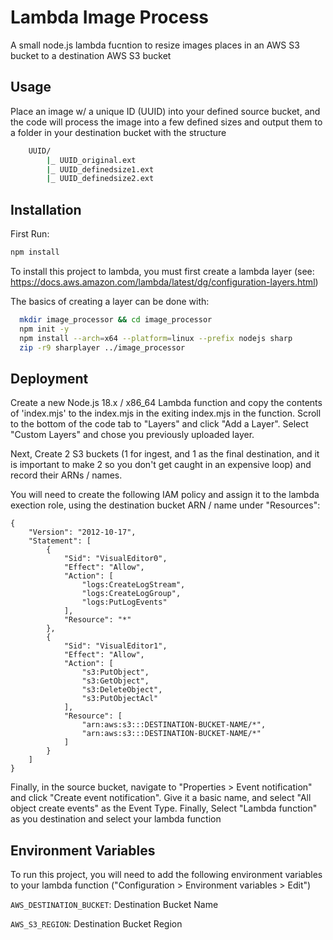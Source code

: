 
# Lambda Image Process

A small node.js lambda fucntion to resize images places in an AWS S3 bucket to a destination AWS S3 bucket


## Usage

Place an image w/ a unique ID (UUID) into your defined source bucket, and the code will process the image into a few defined sizes and output them to a folder in your destination bucket with the structure

```bash
    UUID/
        |_ UUID_original.ext
        |_ UUID_definedsize1.ext
        |_ UUID_definedsize2.ext
```

## Installation
First Run:
```bash
npm install
```

To install this project to lambda, you must first create a lambda layer (see: https://docs.aws.amazon.com/lambda/latest/dg/configuration-layers.html)

The basics of creating a layer can be done with:

```bash
  mkdir image_processor && cd image_processor
  npm init -y
  npm install --arch=x64 --platform=linux --prefix nodejs sharp
  zip -r9 sharplayer ../image_processor
```


## Deployment

Create a new Node.js 18.x / x86_64 Lambda function and copy the contents of 'index.mjs' to the index.mjs in the exiting index.mjs in the function. Scroll to the bottom of the code tab to "Layers" and click "Add a Layer". Select "Custom Layers" and chose you previously uploaded layer.

Next, Create 2 S3 buckets (1 for ingest, and 1 as the final destination, and it is important to make 2 so you don't get caught in an expensive loop) and record their ARNs / names.

You will need to create the following IAM policy and assign it to the lambda exection role, using the destination bucket ARN / name under "Resources":

```
{
    "Version": "2012-10-17",
    "Statement": [
        {
            "Sid": "VisualEditor0",
            "Effect": "Allow",
            "Action": [
                "logs:CreateLogStream",
                "logs:CreateLogGroup",
                "logs:PutLogEvents"
            ],
            "Resource": "*"
        },
        {
            "Sid": "VisualEditor1",
            "Effect": "Allow",
            "Action": [
                "s3:PutObject",
                "s3:GetObject",
                "s3:DeleteObject",
                "s3:PutObjectAcl"
            ],
            "Resource": [
                "arn:aws:s3:::DESTINATION-BUCKET-NAME/*",
                "arn:aws:s3:::DESTINATION-BUCKET-NAME/*"
            ]
        }
    ]
}
```

Finally, in the source bucket, navigate to "Properties > Event notification" and click "Create event notification". Give it a basic name, and select "All object create events" as the Event Type. Finally, Select "Lambda function" as you destination and select your lambda function


## Environment Variables

To run this project, you will need to add the following environment variables to your lambda function ("Configuration > Environment variables > Edit")

`AWS_DESTINATION_BUCKET`:
Destination Bucket Name

`AWS_S3_REGION`:
Destination Bucket Region

